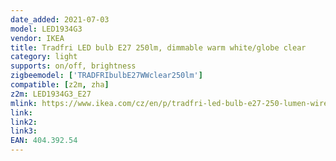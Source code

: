 ```yaml
---
date_added: 2021-07-03
model: LED1934G3
vendor: IKEA
title: Tradfri LED bulb E27 250lm, dimmable warm white/globe clear
category: light
supports: on/off, brightness
zigbeemodel: ['TRADFRIbulbE27WWclear250lm']
compatible: [z2m, zha]
z2m: LED1934G3_E27
mlink: https://www.ikea.com/cz/en/p/tradfri-led-bulb-e27-250-lumen-wireless-dimmable-warm-white-globe-clear-40439254/
link: 
link2: 
link3: 
EAN: 404.392.54
---
```

